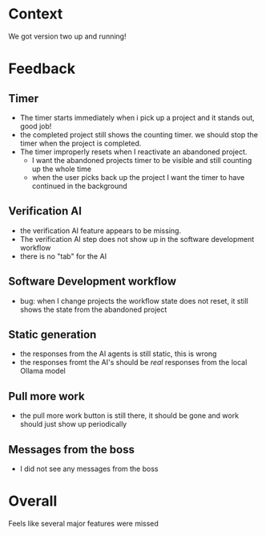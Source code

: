# Context

We got version two up and running!

# Feedback

## Timer
- The timer starts immediately when i pick up a project and it stands out, good job!
- the completed project still shows the counting timer. we should stop the timer when the project is completed.
- The timer improperly resets when I reactivate an abandoned project.
  - I want the abandoned projects timer to be visible and still counting up the whole time
  - when the user picks back up the project I want the timer to have continued in the background

## Verification AI
- the verification AI feature appears to be missing.
- The verification AI step does not show up in the software development workflow
- there is no "tab" for the AI

## Software Development workflow
- bug: when I change projects the workflow state does not reset, it still shows the state from the abandoned project

## Static generation
- the responses from the AI agents is still static, this is wrong
- the responses fromt the AI's should be _real_ responses from the local Ollama model

## Pull more work
- the pull more work button is still there, it should be gone and work should just show up periodically

## Messages from the boss
- I did not see any messages from the boss

# Overall
Feels like several major features were missed